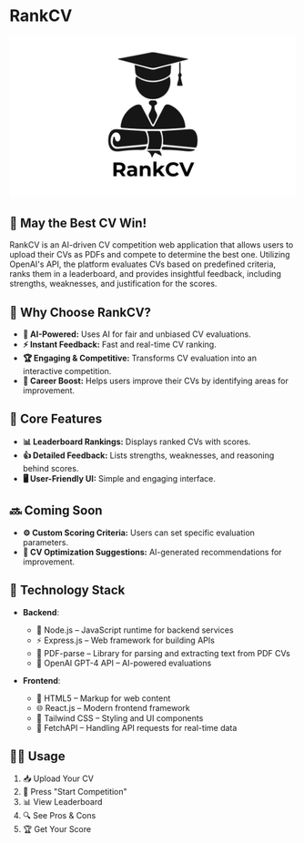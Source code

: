 # RankCV

![RankCV Logo](https://github.com/ramygamal231/RankCV/blob/main/RankCV%20Logo.png)

## 📄 May the Best CV Win! 

RankCV is an AI-driven CV competition web application that allows users to upload their CVs as PDFs and compete to determine the best one. Utilizing OpenAI's API, the platform evaluates CVs based on predefined criteria, ranks them in a leaderboard, and provides insightful feedback, including strengths, weaknesses, and justification for the scores.

## 🚀 **Why Choose RankCV?**
- **🤖 AI-Powered:** Uses AI for fair and unbiased CV evaluations.
- **⚡ Instant Feedback:** Fast and real-time CV ranking.
- **🏆 Engaging & Competitive:** Transforms CV evaluation into an interactive competition.
- **🚀 Career Boost:** Helps users improve their CVs by identifying areas for improvement.


## 🌟 **Core Features**
- **📊 Leaderboard Rankings:** Displays ranked CVs with scores.
- **👍 Detailed Feedback:** Lists strengths, weaknesses, and reasoning behind scores.
- **🖥️ User-Friendly UI:** Simple and engaging interface.


## 🔜 **Coming Soon**
- **⚙️ Custom Scoring Criteria:** Users can set specific evaluation parameters.
- **📝 CV Optimization Suggestions:** AI-generated recommendations for improvement.


## 🔧 **Technology Stack**

- **Backend**:
  - 🐍 Node.js – JavaScript runtime for backend services
  - ⚡ Express.js – Web framework for building APIs
  - 🧾 PDF-parse – Library for parsing and extracting text from PDF CVs
  - 🤖 OpenAI GPT-4 API – AI-powered evaluations

- **Frontend**:
  - 📄 HTML5 – Markup for web content
  - 🌐 React.js – Modern frontend framework
  - 🎨 Tailwind CSS – Styling and UI components
  - 🔌 FetchAPI – Handling API requests for real-time data


## 👨‍💻 **Usage**
1. 📥 Upload Your CV
2. 🚀 Press "Start Competition"
3. 📊 View Leaderboard
4. 🔍 See Pros & Cons
5. 🏆 Get Your Score
